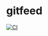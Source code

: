 # gitfeed

[![CI](https://img.shields.io/github/actions/workflow/status/filiphsps/gitfeed/ci.yml)](https://github.com/filiphsps/gitfeed/actions/workflows/ci.yml)

